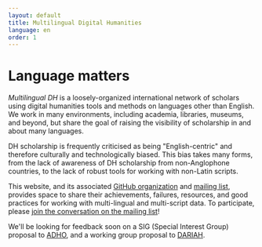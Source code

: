 ```yaml
---
layout: default
title: Multilingual Digital Humanities
language: en
order: 1
---
```


# Language matters

*Multilingual DH* is a loosely-organized international network of scholars using digital humanities tools and methods on languages other than English. We work in many environments, including academia, libraries, museums, and beyond, but share the goal of raising the visibility of scholarship in and about many languages.

DH scholarship is frequently criticised as being "English-centric" and therefore culturally and technologically biased. This bias takes many forms, from the lack of awareness of DH scholarship from non-Anglophone countries, to the lack of robust tools for working with non-Latin scripts.

This website, and its associated [GitHub organization](https://github.com/multilingual-dh) and [mailing list](https://mailman.stanford.edu/mailman/listinfo/multilingual-dh), provides space to share their achievements, failures, resources, and good practices for working with multi-lingual and multi-script data. To participate, please [join the conversation on the mailing list](https://mailman.stanford.edu/mailman/listinfo/multilingual-dh)!

We\'ll be looking for feedback soon on a SIG (Special Interest Group) proposal to [ADHO](http://adho.org/), and a working group proposal to [DARIAH](https://www.dariah.eu/).
